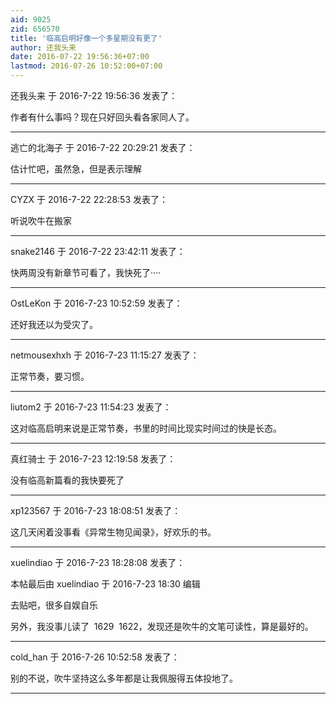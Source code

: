 ```yaml
---
aid: 9025
zid: 656570
title: '临高启明好像一个多星期没有更了'
author: 还我头来
date: 2016-07-22 19:56:36+07:00
lastmod: 2016-07-26 10:52:00+07:00
---
```


还我头来 于 2016-7-22 19:56:36 发表了：

作者有什么事吗？现在只好回头看各家同人了。

---------

逃亡的北海子 于 2016-7-22 20:29:21 发表了：

估计忙吧，虽然急，但是表示理解

---------

CYZX 于 2016-7-22 22:28:53 发表了：

听说吹牛在搬家

---------

snake2146 于 2016-7-22 23:42:11 发表了：

快两周没有新章节可看了，我快死了····

---------

OstLeKon 于 2016-7-23 10:52:59 发表了：

还好我还以为受灾了。

---------

netmousexhxh 于 2016-7-23 11:15:27 发表了：

正常节奏，要习惯。

---------

liutom2 于 2016-7-23 11:54:23 发表了：

这对临高启明来说是正常节奏，书里的时间比现实时间过的快是长态。

---------

真红骑士 于 2016-7-23 12:19:58 发表了：

没有临高新篇看的我快要死了

---------

xp123567 于 2016-7-23 18:08:51 发表了：

这几天闲着没事看《异常生物见闻录》，好欢乐的书。

---------

xuelindiao 于 2016-7-23 18:28:08 发表了：

本帖最后由 xuelindiao 于 2016-7-23 18:30 编辑 

去贴吧，很多自娱自乐

另外，我没事儿读了  1629  1622，发现还是吹牛的文笔可读性，算是最好的。

---------

cold_han 于 2016-7-26 10:52:58 发表了：

别的不说，吹牛坚持这么多年都是让我佩服得五体投地了。

---------


